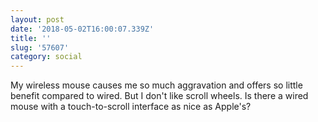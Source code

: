 ```yaml
---
layout: post
date: '2018-05-02T16:00:07.339Z'
title: ''
slug: '57607'
category: social
---
```

My wireless mouse causes me so much aggravation and offers so little benefit compared to wired. But  I don&#39;t like scroll wheels. Is there a wired mouse with a touch-to-scroll interface as nice as Apple&#39;s?
